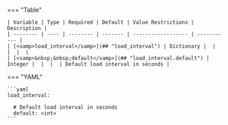 <!--
  ~ Copyright (c) 2023-2024 Arista Networks, Inc.
  ~ Use of this source code is governed by the Apache License 2.0
  ~ that can be found in the LICENSE file.
  -->
=== "Table"

    | Variable | Type | Required | Default | Value Restrictions | Description |
    | -------- | ---- | -------- | ------- | ------------------ | ----------- |
    | [<samp>load_interval</samp>](## "load_interval") | Dictionary |  |  |  |  |
    | [<samp>&nbsp;&nbsp;default</samp>](## "load_interval.default") | Integer |  |  |  | Default load interval in seconds |

=== "YAML"

    ```yaml
    load_interval:

      # Default load interval in seconds
      default: <int>
    ```
